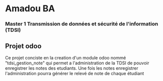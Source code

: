 # Amadou BA
### Master 1 Transmission de données et sécurité de l'information (TDSI)
## Projet odoo
Ce projet conciste en la creation d'un module odoo nommé "tdsi_gestion_note" 
qui permet a l'administration de la TDSI de pouvoir enregistrer les notes des etudiants.
Une fois les notes enregistrer l'administration pourra générer le relevé de note de chaque étudiant